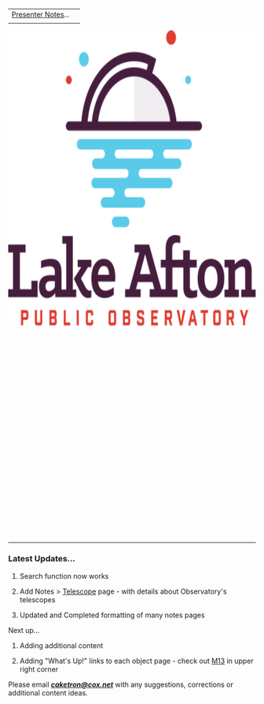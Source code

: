 <script src="/js/whatsup.js"></script>
<script type="text/javascript">
	var objectName ="Welcome!"
	var objectDesc ="Stay tuned to this space for the next object appearing in the telescope..."
	var objectImage="telescope.jpg"
</script>

|    |    |
|:---|---:|
|[Presenter Notes](notes)...| <div id=whatsup></div> |
|    |    |

<img src="./img/logo-lapo.svg" width="600" height="600" title="LAPO"/>

<br/><br/><br/><br/><br/><br/><br/><br/>
<br/><br/><br/><br/><br/><br/><br/><br/>
<br/><br/><br/><br/><br/><br/><br/><br/>

---

### Latest Updates...

1.  Search function now works

1.  Add Notes > [Telescope](telescope) page - with details about Observatory's telescopes

1.  Updated and Completed formatting of many notes pages

Next up...

1.  Adding additional content

1.  Adding "What's Up!" links to each object page - check out [M13](star-clusters/globular/m13.md) in upper right corner

Please email _**caketron@cox.net**_ with any suggestions, corrections or additional content ideas.